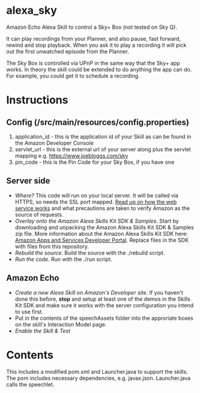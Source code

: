# alexa_sky
Amazon Echo Alexa Skill to control a Sky+ Box (not tested on Sky Q).

It can play recordings from your Planner, and also pause, fast forward, rewind and stop playback. When you 
ask it to play a recording it will pick out the first unwatched episode from the Planner. 

The Sky Box is controlled via UPnP in the same way that the Sky+ app works. In theory the skill
could be extended to do anything the app can do. For example, you could get it to schedule a recording.

# Instructions

## Config (/src/main/resources/config.properties)
1. application_id - this is the application id of your Skill as can be found in the Amazon Developer Console
2. servlet_url - this is the external url of your server along plus the servlet mapping e.g. https://www.joebloggs.com/sky
3. pin_code - this is the Pin Code for your Sky Box, if you have one

## Server side
* _Where?_ This code will run on your local server. It will be called via HTTPS, so needs the SSL port mapped. [Read up on how the web service works](https://developer.amazon.com/public/solutions/alexa/alexa-skills-kit/docs/developing-an-alexa-skill-as-a-web-service) and what precautions are taken to verify Amazon as the source of requests.
* _Overlay onto the Amazon Alexa Skills Kit SDK & Samples_.  Start by downloading and unpacking the Amazon Alexa Skills Kit SDK & Samples zip file. More information about the Amazon Alexa Skills Kit SDK here: [Amazon Apps and Services Developer Portal](https://developer.amazon.com/appsandservices/solutions/alexa/alexa-skills-kit/).  Replace files in the SDK with files from this repository. 
* _Rebuild the source._  Build the source with the ./rebuild script.
* _Run the code._ Run with the ./run script.

## Amazon Echo 
* _Create a new Alexa Skill on Amazon's Developer site_.  If you haven't done this before, **stop** and setup at least one of the demos in the Skills Kit SDK and make sure it works with the server configuration you intend to use first.
* Put in the contents of the speechAssets folder into the approriate boxes on the skill's Interaction Model page.
* _Enable the Skill & Test_

# Contents
This includes a modified pom.xml and Launcher.java to support the skills. The pom includes necessary dependencies, e.g. javax.json. 
Launcher.java calls the speechlet.

